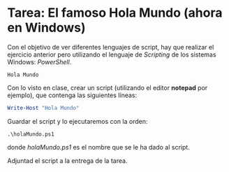 # Tarea: El famoso Hola Mundo (ahora en Windows)

Con el objetivo de ver diferentes lenguajes de script, hay que realizar el ejercicio anterior
pero utilizando el lenguaje de _Scripting_ de los sistemas Windows: *PowerShell*.

`Hola Mundo`

Con lo visto en clase, crear un script (utilizando el editor **notepad** por ejemplo), que contenga las siguientes
líneas:

``` PowerShell
Write-Host "Hola Mundo"
```

Guardar el script y lo ejecutaremos con la orden:

`.\holaMundo.ps1`

donde *holaMundo.ps1* es el nombre que se le ha dado al script.

Adjuntad el script a la entrega de la tarea.
